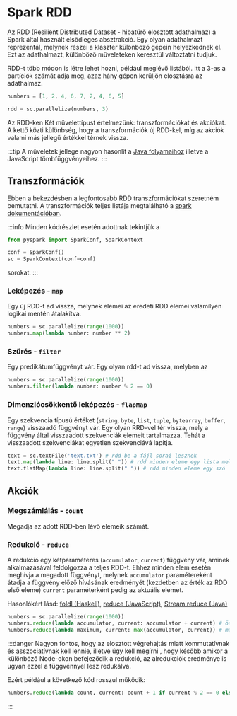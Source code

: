 # Spark RDD

Az RDD (Resilient Distributed Dataset - hibatűrő elosztott adathalmaz) a Spark által használt elsődleges absztrakció.
Egy olyan adathalmazt reprezentál, melynek részei a klaszter különböző gépein helyezkednek el. Ezt az adathalmazt,
különböző műveleteken keresztül változtatni tudjuk.

RDD-t több módon is létre lehet hozni, például meglévő listából. Itt a 3-as a partíciók számát adja meg, azaz hány gépen
kerüljön elosztásra az adathalmaz.

```py
numbers = [1, 2, 4, 6, 7, 2, 4, 6, 5]

rdd = sc.parallelize(numbers, 3)
```



Az RDD-ken Két művelettípust értelmezünk: transzformációkat és akciókat. A kettő közti különbség, hogy a transzformációk
új RDD-kel, míg az akciók valami más jellegű értékkel térnek vissza.

:::tip
A műveletek jellege nagyon hasonlít a [Java folyamaihoz](../../java/stream.md) illetve a JavaScript tömbfüggvényeihez.
:::


## Transzformációk
Ebben a bekezdésben a legfontosabb RDD transzformációkat szeretném bemutatni. A transzformációk teljes listája
megtalálható a [spark dokumentációban](https://spark.apache.org/docs/latest/rdd-programming-guide.html#transformations).

:::info
Minden kódrészlet esetén adottnak tekintjük a 

```python
from pyspark import SparkConf, SparkContext 

conf = SparkConf() 
sc = SparkContext(conf=conf)
```

sorokat.
:::

### Leképezés - `map`

Egy új RDD-t ad vissza, melynek elemei az eredeti RDD elemei valamilyen logikai mentén átalakítva.

```python
numbers = sc.parallelize(range(1000))
numbers.map(lambda number: number ** 2)
```

### Szűrés  - `filter`

Egy predikátumfüggvényt vár. Egy olyan rdd-t ad vissza, melyben az 

```python
numbers = sc.parallelize(range(1000))
numbers.filter(lambda number: number % 2 == 0)
```

### Dimenziócsökkentő leképezés - `flapMap`

Egy szekvencia típusú értéket (`string`, `byte`, `list`, `tuple`, `bytearray`, `buffer`, `range`) visszaadó függvényt
vár. Egy olyan RRD-vel tér vissza, mely a függvény által visszaadott szekvenciák elemeit tartalmazza. Tehát a visszaadott
szekvenciákat egyetlen szekvenciává lapítja.

```python
text = sc.textFile('text.txt') # rdd-be a fájl sorai lesznek
text.map(lambda line: line.split(" ")) # rdd minden eleme egy lista melyben szavak vannak
text.flatMap(lambda line: line.split(" ")) # rdd minden eleme egy szó
```

## Akciók

### Megszámlálás - `count`
Megadja az adott RDD-ben lévő elemeik számát.



### Redukció - `reduce`

A redukció egy kétparaméteres (`accumulator`, `current`) függvény vár, aminek alkalmazásával feldolgozza a teljes RDD-t. Ehhez minden elem esetén
meghívja a megadott függvényt, melynek `accumulator` paramétereként átadja a függvény előző hívásának eredményét
(kezdetben az érték az RDD első eleme) `current` paraméterként pedig az aktuális elemet.

Hasonlókért lásd: [foldl (Haskell)](http://zvon.org/other/haskell/Outputprelude/foldl_f.html),
[reduce (JavaScript)](https://developer.mozilla.org/en-US/docs/Web/JavaScript/Reference/Global_Objects/Array/reduce),
[Stream.reduce (Java)](https://docs.oracle.com/javase/8/docs/api/java/util/stream/Stream.html#reduce-T-java.util.function.BinaryOperator-)

```python
numbers = sc.parallelize(range(1000))
numbers.reduce(lambda accumulator, current: accumulator + current) # összegzés megvalósítása
numbers.reduce(lambda maximum, current: max(accumulator, current)) # maximumkiválasztás
```

:::danger
Nagyon fontos, hogy az elosztott végrehajtás miatt kommutatívnak és asszociatívnak kell lennie, illetve úgy kell megírni
, hogy később amikor a különböző Node-okon befejeződik a redukció, az alredukciók eredménye is ugyan ezzel a függvénnyel
lesz redukálva.

Ezért például a következő kód rosszul működik:
```py
numbers.reduce(lambda count, current: count + 1 if current % 2 == 0 else count)
```
:::
